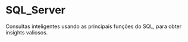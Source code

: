 # SQL_Server
 Consultas inteligentes usando as principais funções do SQL, para obter insights valiosos.
